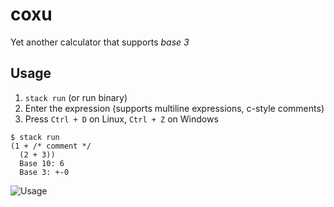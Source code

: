 # coxu

Yet another calculator that supports *base 3*

## Usage
1. `stack run` (or run binary)
2. Enter the expression (supports multiline expressions, c-style comments)
3. Press `Ctrl + D` on Linux, `Ctrl + Z` on Windows

```
$ stack run
(1 + /* comment */
  (2 + 3))
  Base 10: 6
  Base 3: +-0
```

![Usage](./assets/usage.png)
